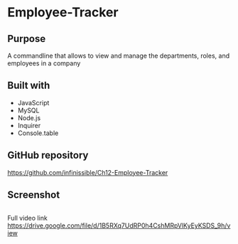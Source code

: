 # Employee-Tracker

## Purpose

A commandline that allows to view and manage the departments, roles, and employees in a company

## Built with

- JavaScript
- MySQL
- Node.js
- Inquirer
- Console.table

## GitHub repository

https://github.com/infinissible/Ch12-Employee-Tracker

## Screenshot

<img src="./assets/video.gif" alt="" />

Full video link
https://drive.google.com/file/d/1B5RXq7UdRP0h4CshMRpVlKyEyKSDS_9h/view
